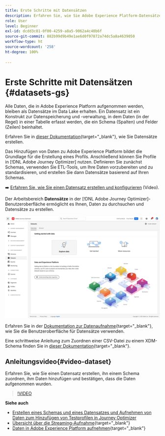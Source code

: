 ```yaml
---
title: Erste Schritte mit Datensätzen
description: Erfahren Sie, wie Sie Adobe Experience Platform-Datensätze in Adobe Journey Optimizer verwenden.
role: User
level: Beginner
exl-id: dcdd3c81-0f00-4259-a8a5-9062a4c40b6f
source-git-commit: 882b99d9b49e1ae6d0f97872a74dc5a8a4639050
workflow-type: ht
source-wordcount: '258'
ht-degree: 100%

---
```


# Erste Schritte mit Datensätzen {#datasets-gs}

Alle Daten, die in Adobe Experience Platform aufgenommen werden, bleiben als Datensätze im Data Lake erhalten. Ein Datensatz ist ein Konstrukt zur Datenspeicherung und -verwaltung, in dem Daten (in der Regel) in einer Tabelle erfasst werden, die ein Schema (Spalten) und Felder (Zeilen) beinhaltet.

Erfahren Sie in [dieser Dokumentation](https://experienceleague.adobe.com/docs/experience-platform/catalog/datasets/overview.html?lang=de){target=&quot;_blank&quot;}, wie Sie Datensätze erstellen.

Das Hinzufügen von Daten zu Adobe Experience Platform bildet die Grundlage für die Erstellung eines Profils. Anschließend können Sie Profile in [!DNL Adobe Journey Optimizer] nutzen. Definieren Sie zunächst Schemas, verwenden Sie ETL-Tools, um Ihre Daten vorzubereiten und zu standardisieren, und erstellen Sie dann Datensätze basierend auf Ihren Schemas.

➡️ [Erfahren Sie, wie Sie einen Datensatz erstellen und konfigurieren](#video-dataset) (Video).

Der Arbeitsbereich **Datensätze** in der [!DNL Adobe Journey Optimizer]-Benutzeroberfläche ermöglicht es Ihnen, Daten zu durchsuchen und Datensätze zu erstellen.

![](assets/datasets-home.png)

Erfahren Sie in der [Dokumentation zur Datenaufnahme](https://experienceleague.adobe.com/docs/experience-platform/ingestion/home.html?lang=de){target=&quot;_blank&quot;}, wie Sie die Benutzeroberfläche für Datensätze verwenden.

Eine schrittweise Anleitung zum Zuordnen einer CSV-Datei zu einem XDM-Schema finden Sie in [dieser Dokumentation](https://experienceleague.adobe.com/docs/experience-platform/ingestion/tutorials/map-a-csv-file.html?lang=de){target=&quot;_blank&quot;}.


## Anleitungsvideo{#video-dataset}

Erfahren Sie, wie Sie einen Datensatz erstellen, ihn einem Schema zuordnen, ihm Daten hinzufügen und bestätigen, dass die Daten aufgenommen wurden.

>[!VIDEO](https://video.tv.adobe.com/v/334293?quality=12)

**Siehe auch**

* [Erstellen eines Schemas und eines Datensatzes und Aufnehmen von Daten zum Hinzufügen von Testprofilen in Journey Optimizer](../building-journeys/creating-test-profiles.md)
* [Übersicht über die Streaming-Aufnahme](https://experienceleague.adobe.com/docs/experience-platform/ingestion/streaming/overview.html?lang=de){target=&quot;_blank&quot;}
* [Daten in Adobe Experience Platform aufnehmen](https://experienceleague.adobe.com/docs/experience-platform/ingestion/tutorials/ingest-batch-data.html?lang=de){target=&quot;_blank&quot;}
